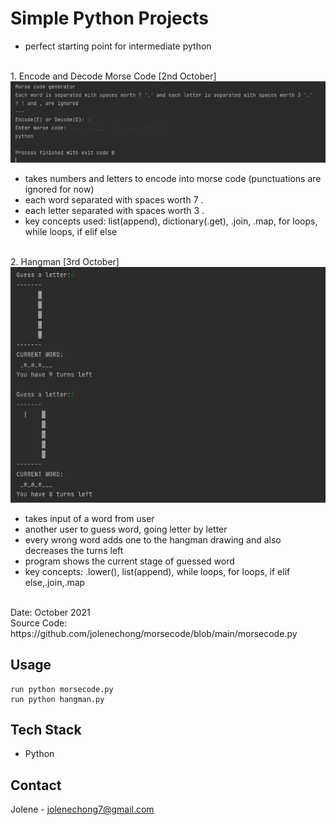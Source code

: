 # Simple Python Projects
- perfect starting point for intermediate python
<br>
1. Encode and Decode Morse Code [2nd October]
<img src='pythonMorseCode.png'/>

- takes numbers and letters to encode into morse code (punctuations are ignored for now)
- each word separated with spaces worth 7 .
- each letter separated with spaces worth 3 .
- key concepts used: list(append), dictionary(.get), .join, .map, for loops, while loops, if elif else
<br>
2. Hangman [3rd October]
<img src='pythonHangman.png'/>

- takes input of a word from user
- another user to guess word, going letter by letter
- every wrong word adds one to the hangman drawing and also decreases the turns left
- program shows the current stage of guessed word
- key concepts: .lower(), list(append), while loops, for loops, if elif else,.join,.map

<br>
Date: October 2021 <br>
Source Code: https://github.com/jolenechong/morsecode/blob/main/morsecode.py <br>

## Usage
```
run python morsecode.py
run python hangman.py
```

## Tech Stack
- Python

## Contact
Jolene - [jolenechong7@gmail.com](mailto:jolenechong7@gmail.com)
